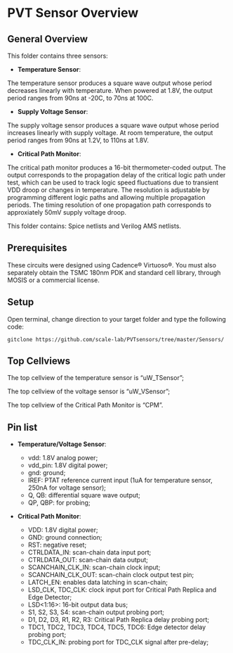 # PVT Sensor Overview

## General Overview

This folder contains three sensors: 

- __Temperature Sensor__:

The temperature sensor produces a square wave output whose period decreases linearly with temperature. When powered at 1.8V, the output period ranges from 90ns at -20C, to 70ns at 100C.

- __Supply Voltage Sensor__:

The supply voltage sensor produces a square wave output whose period increases linearly with supply voltage. At room temperature, the output period ranges from 90ns at 1.2V, to 110ns at 1.8V.

- __Critical Path Monitor__:

The critical path monitor produces a 16-bit thermometer-coded output. The output corresponds to the propagation delay of the critical logic path under test, which can be used to track logic speed fluctuations due to transient VDD droop or changes in temperature. The resolution is adjustable by programming different logic paths and allowing multiple propagation periods. The timing resolution of one propagation path corresponds to approxiately 50mV supply voltage droop.

This folder contains: Spice netlists and Verilog AMS netlists.

## Prerequisites

These circuits were designed using Cadence® Virtuoso®. You must also separately obtain the TSMC 180nm PDK and standard cell library, through MOSIS or a commercial license.

## Setup

Open terminal, change direction to your target folder and type the following code:

```
gitclone https://github.com/scale-lab/PVTsensors/tree/master/Sensors/
```

## Top Cellviews

The top cellview of the temperature sensor is “uW_TSensor”;

The top cellview of the voltage sensor is “uW_VSensor”;

The top cellview of the Critical Path Monitor is “CPM”.

## Pin list
- __Temperature/Voltage Sensor__:
  - vdd: 1.8V analog power;
  - vdd_pin: 1.8V digital power;
  - gnd: ground;
  - IREF: PTAT reference current input (1uA for temperature sensor, 250nA for voltage sensor);
  - Q, QB: differential square wave output;
  - QP, QBP: for probing;

- __Critical Path Monitor__:
  - VDD: 1.8V digital power;
  - GND: ground connection;
  - RST: negative reset;
  - CTRLDATA_IN: scan-chain data input port;
  - CTRLDATA_OUT: scan-chain data output;
  - SCANCHAIN_CLK_IN: scan-chain clock input;
  - SCANCHAIN_CLK_OUT: scan-chain clock output test pin;
  - LATCH_EN: enables data latching in scan-chain;
  - LSD_CLK, TDC_CLK: clock input port for Critical Path Replica and Edge Detector;
  - LSD<1:16>: 16-bit output data bus;
  - S1, S2, S3, S4: scan-chain output probing port;
  - D1, D2, D3, R1, R2, R3: Critical Path Replica delay probing port;
  - TDC1, TDC2, TDC3, TDC4, TDC5, TDC6: Edge detector delay probing port;
  - TDC_CLK_IN: probing port for TDC_CLK signal after pre-delay;


